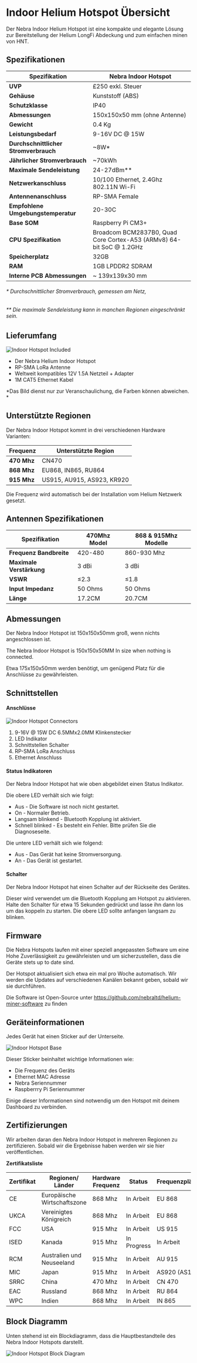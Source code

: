 # Indoor Helium Hotspot Übersicht

Der Nebra Indoor Helium Hotspot ist eine kompakte und elegante Lösung zur Bereitstellung der Helium LongFi Abdeckung und zum einfachen minen von HNT.

## Spezifikationen

| Spezifikation | Nebra Indoor Hotspot |
| --- | ---  |
| **UVP** | £250 exkl. Steuer |
| **Gehäuse** | Kunststoff (ABS) |
| **Schutzklasse** | IP40 |
| **Abmessungen** | 150x150x50 mm (ohne Antenne) |
| **Gewicht** | 0.4 Kg |
| **Leistungsbedarf** | 9-16V DC @ 15W |
| **Durchschnittlicher Stromverbrauch** | ~8W* |
| **Jährlicher Stromverbrauch** | ~70kWh |
| **Maximale Sendeleistung** | 24-27dBm** |
| **Netzwerkanschluss** | 10/100 Ethernet, 2.4Ghz 802.11N Wi-Fi |
| **Antennenanschluss** | RP-SMA Female |
| **Empfohlene Umgebungstemperatur** | 20-30C |
| **Base SOM** | Raspberry Pi CM3+ |
| **CPU Spezifikation** | Broadcom BCM2837B0, Quad Core Cortex-A53 (ARMv8) 64-bit SoC @ 1.2GHz |
| **Speicherplatz** | 32GB |
| **RAM** | 1GB LPDDR2 SDRAM |
| **Interne PCB Abmessungen** | ~ 139x139x30 mm |


###### * Durchschnittlicher Stromverbrauch, gemessen am Netz,
###### ** Die maximale Sendeleistung kann in manchen Regionen eingeschränkt sein.

## Lieferumfang

![Indoor Hotspot Included](../media/photos/indoor-included.jpg  ':size=800')

* Der Nebra Helium Indoor Hotspot
* RP-SMA LoRa Antenne
* Weltweit kompatibles 12V 1.5A Netzteil + Adapter
* 1M CAT5 Ethernet Kabel

*Das Bild dienst nur zur Veranschaulichung, die Farben können abweichen. *

## Unterstützte Regionen

Der Nebra Indoor Hotspot kommt in drei verschiedenen Hardware Varianten:

| Frequenz | Unterstützte Region |
| --- | ---  |
| **470 Mhz** | CN470 |
| **868 Mhz** | EU868, IN865, RU864 |
| **915 Mhz** | US915, AU915, AS923, KR920 |

Die Frequenz wird automatisch bei der Installation vom Helium Netzwerk gesetzt.

## Antennen Spezifikationen

| Spezifikation | 470Mhz Model | 868 & 915Mhz Modelle |
| --- | --- | --- |
| **Frequenz Bandbreite** | 420-480 | 860-930 Mhz|
| **Maximale Verstärkung** | 3 dBi | 3 dBi |
| **VSWR** | ≤2.3 | ≤1.8 |
| **Input Impedanz** | 50 Ohms | 50 Ohms |
| **Länge** | 17.2CM | 20.7CM  |


## Abmessungen

Der Nebra Indoor Hotspot ist 150x150x50mm groß, wenn nichts angeschlossen ist.

The Nebra Indoor Hotspot is 150x150x50MM In size when nothing is connected.

Etwa 175x150x50mm werden benötigt, um genügend Platz für die Anschlüsse zu gewährleisten.

## Schnittstellen

#### Anschlüsse

![Indoor Hotspot Connectors](../media/photos/indoor-ports-an.jpg  ':size=800')

1.  9-16V @ 15W DC 6.5MMx2.0MM Klinkenstecker
2. LED Indikator
3. Schnittstellen Schalter
4. RP-SMA LoRa Anschluss
5. Ethernet Anschluss

#### Status Indikatoren

Der Nebra Indoor Hotspot hat wie oben abgebildet einen Status Indikator.

Die obere LED verhält sich wie folgt:

* Aus - Die Software ist noch nicht gestartet.
* On - Normaler Betrieb.
* Langsam blinkend - Bluetooth Kopplung ist aktiviert.
* Schnell blinked - Es besteht ein Fehler. Bitte prüfen Sie die Diagnoseseite.

Die untere LED verhält sich wie folgend:

* Aus - Das Gerät hat keine Stromversorgung.
* An - Das Gerät ist gestartet.


#### Schalter

Der Nebra Indoor Hotspot hat einen Schalter auf der Rückseite des Gerätes.

Dieser wird verwendet um die Bluetooth Kopplung am Hotspot zu aktivieren. Halte den Schalter für etwa 15 Sekunden gedrückt und lasse ihn dann los um das koppeln zu starten. Die obere LED sollte anfangen langsam zu blinken.

## Firmware

Die Nebra Hotspots laufen mit einer speziell angepassten Software um eine Hohe Zuverlässigkeit zu gewährleisten und um sicherzustellen, dass die Geräte stets up to date sind.

Der Hotspot aktualisiert sich etwa ein mal pro Woche automatisch. Wir werden die Updates auf verschiedenen Kanälen bekannt geben, sobald wir sie durchführen.

Die Software ist Open-Source unter https://github.com/nebraltd/helium-miner-software zu finden

## Geräteinformationen
Jedes Gerät hat einen Sticker auf der Unterseite.

![Indoor Hotspot Base](../media/photos/indoor-bottom.jpg  ':size=800')

Dieser Sticker beinhaltet wichtige Informationen wie:

* Die Frequenz des Geräts
* Ethernet MAC Adresse
* Nebra Seriennummer
* Raspberrry Pi Seriennummer

Einige dieser Informationen sind notwendig um den Hotspot mit deinem Dashboard zu verbinden.

## Zertifizierungen

Wir arbeiten daran den Nebra Indoor Hotspot in mehreren Regionen zu zertifizieren. Sobald wir die Ergebnisse haben werden wir sie hier veröffentlichen.

**Zertifikatsliste**

| Zertifikat | Regionen/ Länder | Hardware Frequenz | Status | Frequenzpläne |
| --- | --- | --- | --- | --- |
| CE | Europäische Wirtschaftszone | 868 Mhz | In Arbeit | EU 868 |
| UKCA | Vereinigtes Königreich | 868 Mhz | In Arbeit | EU 868 |
| FCC | USA | 915 Mhz | In Arbeit | US 915 |
| ISED | Kanada | 915 Mhz | In Progress | In Arbeit |
| RCM | Australien und Neuseeland | 915 Mhz | In Arbeit | AU 915 |
| MIC | Japan | 915 Mhz | In Arbeit | AS920 (AS1) |
| SRRC | China | 470 Mhz | In Arbeit | CN 470 |
| EAC  | Russland | 868 Mhz | In Arbeit | RU 864 |
| WPC | Indien | 868 Mhz | In Arbeit | IN 865 |


## Block Diagramm

Unten stehend ist ein Blockdiagramm, dass die Hauptbestandteile des Nebra Indoor Hotspots darstellt.

![Indoor Hotspot Block Diagram](../media/diagrams/Indoor-Block-Diagram.png  ':size=800')
